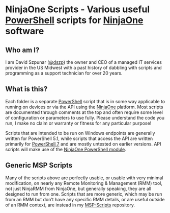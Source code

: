 # NinjaOne Scripts - Various useful [PowerShell](https://microsoft.com/powershell) scripts for [NinjaOne](https://ninjaone.com/) software

## Who am I?
I am David Szpunar ([@dszp](https://github.com/dszp)) the owner and CEO of a managed IT services provider in the US Midwest with a past history of dabbling with scripts and programming as a support technician for over 20 years.

## What is this?
Each folder is a separate [PowerShell](https://microsoft.com/powershell) script that is in some way applicable to running on devices or via the API using the [NinjaOne]() platform. Most scripts are documented through comments at the top and often require some level of configuration or parameters to use fully. Please understand the code you run, I make no claim or warranty or fitness for any particular purpose!

Scripts that are intended to be run on Windows endpoints are generally written for PowerShell 5.1, while scripts that access the API are written primarily for [PowerShell 7](https://docs.microsoft.com/en-us/powershell/scripting/whats-new/what-s-new-in-powershell-71?view=powershell-7.1) and are mostly untested on earlier versions. API scripts will make use of the [NinjaOne PowerShell module](https://github.com/homotechsual/NinjaOne).

## Generic MSP Scripts
Many of the scripts above are perfectly usable, or usable with very minimal modification, on nearly any Remote Monitoring & Management (RMM) tool, not just NinjaRMM from NinjaOne, but generally speaking, they are all designed to run from one. Scripts that are more generic, which may be run from an RMM but don’t have any specific RMM details, or are useful outside of an RMM context, are instead in my [MSP-Scripts](https://github.com/dszp/MSP-Scripts) repository.